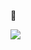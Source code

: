 👋

 [<img src="https://user-images.githubusercontent.com/96829831/203059495-538cb95f-017c-4c0a-9a96-e1e2a15c94d3.png">](https://www.bacqueyrisses.dev)

